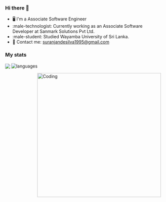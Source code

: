 ### Hi there :wave:

- 🖥 I'm a Associate Software Engineer
- :male-technologist: Currently working as an Associate Software Developer at Sanmark Solutions Pvt Ltd.
- :male-student: Studied Wayamba University of Sri Lanka.
- :e-mail: Contact me: suranjandesilva1995@gmail.com

### My stats

<img align="center" src="https://github-readme-stats.vercel.app/api?username=Sura-95&show_icons=true&include_all_commits=true&theme=dracula" />
<img align="center" src="https://github-readme-stats.vercel.app/api/top-langs/?username=SUra-95&&exclude_repo=SUra-95&layout=compact&theme=dracula" alt="languages"/>


<img align="right" alt="Coding" width="400" src="add your link 
  here">
